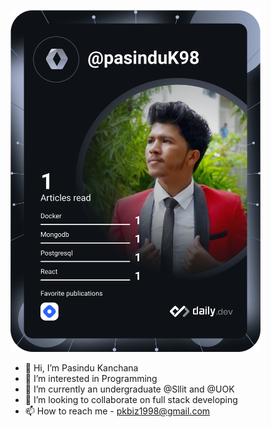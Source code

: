 <a href="https://app.daily.dev/DailyDevTips"><img src="https://github.com/PK98Git/PK98Git/blob/main/devcard.svg" width="400" alt="Pasindu Kanchana's Dev Card"/></a>


- 👋 Hi, I’m Pasindu Kanchana
- 👀 I’m interested in Programming
- 🌱 I’m currently an undergraduate @Sllit and @UOK
- 💞️ I’m looking to collaborate on full stack developing
- 📫 How to reach me - pkbiz1998@gmail.com

<!---
PK98Git/PK98Git is a ✨ special ✨ repository because its `README.md` (this file) appears on your GitHub profile.
You can click the Preview link to take a look at your changes.
--->
